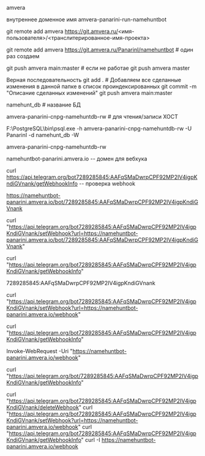 amvera 

внутреннее доменное имя amvera-panarini-run-namehuntbot

git remote add amvera https://git.amvera.ru/<имя-пользователя>/<транслитерированное-имя-проекта>

git remote add amvera https://git.amvera.ru/PanarinI/namehuntbot # один раз создаем

git push amvera main:master # если не работае git push amvera master


Верная последовательность
git add . # Добавляем все сделанные изменения в данной папке в список проиндексированных
git commit -m "Описание сделанных изменений"
git push amvera main:master


namehunt_db # название БД

amvera-panarini-cnpg-namehuntdb-rw # для чтения/записи ХОСТ

F:\PostgreSQL\bin\psql.exe -h amvera-panarini-cnpg-namehuntdb-rw -U PanarinI -d namehunt_db -W

amvera-panarini-cnpg-namehuntdb-rw


namehuntbot-panarini.amvera.io -- домен для вебхука

curl https://api.telegram.org/bot7289285845:AAFqSMaDwrpCPF92MP2IV4igpKndiGVnank/getWebhookInfo -- проверка webhook
 

https://namehuntbot-panarini.amvera.io/bot/7289285845:AAFqSMaDwrpCPF92MP2IV4igpKndiGVnank

curl "https://api.telegram.org/bot7289285845:AAFqSMaDwrpCPF92MP2IV4igpKndiGVnank/setWebhook?url=https://namehuntbot-panarini.amvera.io/bot/7289285845:AAFqSMaDwrpCPF92MP2IV4igpKndiGVnank"


curl "https://api.telegram.org/bot7289285845:AAFqSMaDwrpCPF92MP2IV4igpKndiGVnank/getWebhookInfo"


7289285845:AAFqSMaDwrpCPF92MP2IV4igpKndiGVnank


curl "https://api.telegram.org/bot7289285845:AAFqSMaDwrpCPF92MP2IV4igpKndiGVnank/setWebhook?url=https://namehuntbot-panarini.amvera.io/webhook"


curl "https://api.telegram.org/bot7289285845:AAFqSMaDwrpCPF92MP2IV4igpKndiGVnank/getWebhookInfo"


Invoke-WebRequest -Uri "https://namehuntbot-panarini.amvera.io/webhook"

curl "https://api.telegram.org/bot/7289285845:AAFqSMaDwrpCPF92MP2IV4igpKndiGVnank/getWebhookInfo"



curl "https://api.telegram.org/bot7289285845:AAFqSMaDwrpCPF92MP2IV4igpKndiGVnank/deleteWebhook"
curl "https://api.telegram.org/bot7289285845:AAFqSMaDwrpCPF92MP2IV4igpKndiGVnank/setWebhook?url=https://namehuntbot-panarini.amvera.io/webhook"
curl "https://api.telegram.org/bot7289285845:AAFqSMaDwrpCPF92MP2IV4igpKndiGVnank/getWebhookInfo"
curl -I https://namehuntbot-panarini.amvera.io/webhook
